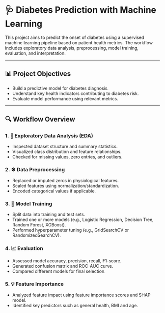 # 🩺 Diabetes Prediction with Machine Learning

This project aims to predict the onset of diabetes using a supervised machine learning pipeline based on patient health metrics. The workflow includes exploratory data analysis, preprocessing, model training, evaluation, and interpretation.

---

## 📊 Project Objectives

- Build a predictive model for diabetes diagnosis.
- Understand key health indicators contributing to diabetes risk.
- Evaluate model performance using relevant metrics.

---

## 🔍 Workflow Overview

### 1. 🧪 Exploratory Data Analysis (EDA)
- Inspected dataset structure and summary statistics.
- Visualized class distribution and feature relationships.
- Checked for missing values, zero entries, and outliers.

### 2. ⚙️ Data Preprocessing
- Replaced or imputed zeros in physiological features.
- Scaled features using normalization/standardization.
- Encoded categorical values if applicable.

### 3. 🤖 Model Training
- Split data into training and test sets.
- Trained one or more models (e.g., Logistic Regression, Decision Tree, Random Forest, XGBoost).
- Performed hyperparameter tuning (e.g., GridSearchCV or RandomizedSearchCV).

### 4. 📈 Evaluation
- Assessed model accuracy, precision, recall, F1-score.
- Generated confusion matrix and ROC-AUC curve.
- Compared different models for final selection.

### 5. 💡 Feature Importance
- Analyzed feature impact using feature importance scores and SHAP model.
- Identified key predictors such as general health, BMI and age.
